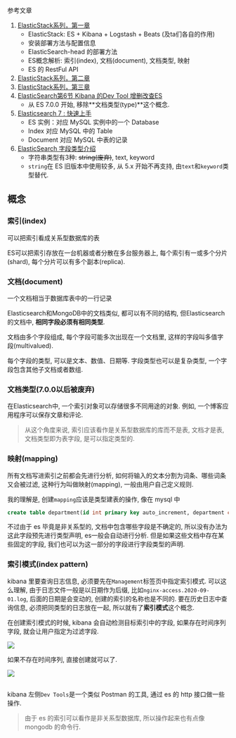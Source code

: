参考文章

1. [ElasticStack系列，第一章](https://blog.csdn.net/LeeDemoOne/article/details/103165610)
    - ElasticStack: ES + Kibana + Logstash + Beats (及ta们各自的作用)
    - 安装部署方法与配置信息
    - ElasticSearch-head 的部署方法
    - ES概念解析: 索引(index), 文档(document), 文档类型, 映射
    - ES 的 RestFul API
2. [ElasticStack系列，第二章](https://blog.csdn.net/LeeDemoOne/article/details/103267437)
3. [ElasticStack系列，第三章](https://blog.csdn.net/LeeDemoOne/article/details/103307275)
4. [ElasticSearch第6节 Kibana 的Dev Tool 增删改查ES](https://www.jianshu.com/p/21007d1011ad)
    - 从 ES 7.0.0 开始, 移除**文档类型(type)**这个概念.
5. [Elasticsearch 7 : 快速上手](https://www.letianbiji.com/elasticsearch/es7-quick-start.html)
    - ES 实例：对应 MySQL 实例中的一个 Database
    - Index 对应 MySQL 中的 Table
    - Document 对应 MySQL 中表的记录
6. [ElasticSearch 字段类型介绍](https://www.jianshu.com/p/bfef6a890b42)
    - 字符串类型有3种: ~~string(废弃)~~, text, keyword
    - `string`在 ES 旧版本中使用较多, 从 5.x 开始不再支持, 由`text`和`keyword`类型替代.

## 概念

### 索引(index)

可以把索引看成关系型数据库的表

ES可以把索引存放在一台机器或者分散在多台服务器上, 每个索引有一或多个分片(shard), 每个分片可以有多个副本(replica).

### 文档(document)

一个文档相当于数据库表中的一行记录

Elasticsearch和MongoDB中的文档类似, 都可以有不同的结构, 但Elasticsearch的文档中, **相同字段必须有相同类型**. 

文档由多个字段组成, 每个字段可能多次出现在一个文档里, 这样的字段叫多值字段(multivalued). 

每个字段的类型, 可以是文本、数值、日期等. 字段类型也可以是复杂类型, 一个字段包含其他子文档或者数组. 

### 文档类型(7.0.0以后被废弃)

在Elasticsearch中, 一个索引对象可以存储很多不同用途的对象. 例如, 一个博客应用程序可以保存文章和评论. 

> 从这个角度来说, 索引应该看作是关系型数据库的库而不是表, 文档才是表, 文档类型即为表字段, 是可以指定类型的.

### 映射(mapping)

所有文档写进索引之前都会先进行分析, 如何将输入的文本分割为词条、哪些词条又会被过滤, 这种行为叫做映射(mapping), 一般由用户自己定义规则. 

我的理解是, 创建`mapping`应该是类型建表的操作, 像在 mysql 中

```sql
create table department(id int primary key auto_increment, department char(50));
```

不过由于 es 毕竟是非关系型的, 文档中包含哪些字段是不确定的, 所以没有办法为这此字段预先进行类型声明, es一般会自动进行分析. 但是如果这些文档中存在某些固定的字段, 我们也可以为这一部分的字段进行字段类型的声明.

### 索引模式(index pattern)

kibana 里要查询日志信息, 必须要先在`Management`标签页中指定索引模式. 可以这么理解, 由于日志文件一般是以日期作为后缀, 比如`nginx-access.2020-09-01.log`, 后面的日期是会变动的, 创建的索引的名称也是不同的. 要在历史日志中查询信息, 必须把同类型的日志放在一起, 所以就有了**索引模式**这个概念.

在创建索引模式的时候, kibana 会自动检测目标索引中的字段, 如果存在时间序列字段, 就会让用户指定为过滤字段.

![](https://gitee.com/generals-space/gitimg/raw/master/2d4bdf4467ff6bc91b560742a97647e6.png)

如果不存在时间序列, 直接创建就可以了.

![](https://gitee.com/generals-space/gitimg/raw/master/d8a289b06c12507b961f732c7ef92151.png)

##

kibana 左侧`Dev Tools`是一个类似 Postman 的工具, 通过 es 的 http 接口做一些操作.

> 由于 es 的索引可以看作是非关系型数据库, 所以操作起来也有点像 mongodb 的命令行.


